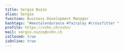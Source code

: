 ```yaml
---
title: Sergio Nuzzo
alias: Sergio
function: Business Development Manager
hashtags: "#mentalendurance #fairplay #crossfitter "
profile: https://vshn.ch/vshn/
mail: sergio.nuzzo@vshn.ch
isClosed: true
isOnline: true
---
```

